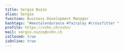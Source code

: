 ```yaml
---
title: Sergio Nuzzo
alias: Sergio
function: Business Development Manager
hashtags: "#mentalendurance #fairplay #crossfitter "
profile: https://vshn.ch/vshn/
mail: sergio.nuzzo@vshn.ch
isClosed: true
isOnline: true
---
```

